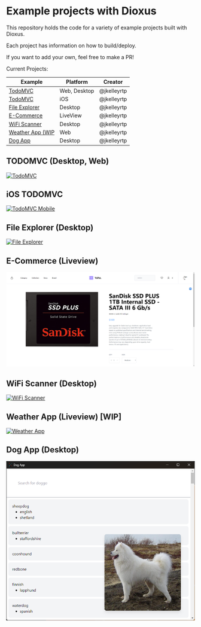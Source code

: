# Example projects with Dioxus

This repository holds the code for a variety of example projects built with Dioxus.

Each project has information on how to build/deploy.

If you want to add your own, feel free to make a PR!


Current Projects:


| Example                          | Platform     | Creator     |
| -------------------------------- | ------------ | ----------- |
| [TodoMVC](./todomvc)             | Web, Desktop | @jkelleyrtp |
| [TodoMVC](./ios_demo)            | iOS          | @jkelleyrtp |
| [File Explorer](./file-explorer) | Desktop      | @jkelleyrtp |
| [E-Commerce](./ecommerce-site)   | LiveView     | @jkelleyrtp |
| [WiFi Scanner](./wifi-scanner)   | Desktop      | @jkelleyrtp |
| [Weather App (WIP](./weatherapp) | Web          | @jkelleyrtp |
| [Dog App](./dog-app)             | Desktop      | @jkelleyrtp |


## TODOMVC (Desktop, Web)

[![TodoMVC](./todomvc/example.png)](./todomvc)

## iOS TODOMVC 
[![TodoMVC Mobile](./ios_demo/assets/screenshot_smaller.jpeg)](./ios_demo)

## File Explorer (Desktop) 
[![File Explorer](./file-explorer/image.png)](./file-explorer)


## E-Commerce (Liveview)
[![E Commerce](./ecommerce-site/demo.png)](./ecommerce-site)


## WiFi Scanner (Desktop)
[![WiFi Scanner](./wifi-scanner/demo_small.png)](./wifi-scanner)

## Weather App (Liveview) [WIP]
[![Weather App](./)](./weatherapp)

## Dog App (Desktop)
[![Dog App](./dog-app/dog-app.png)](./dog-app)
